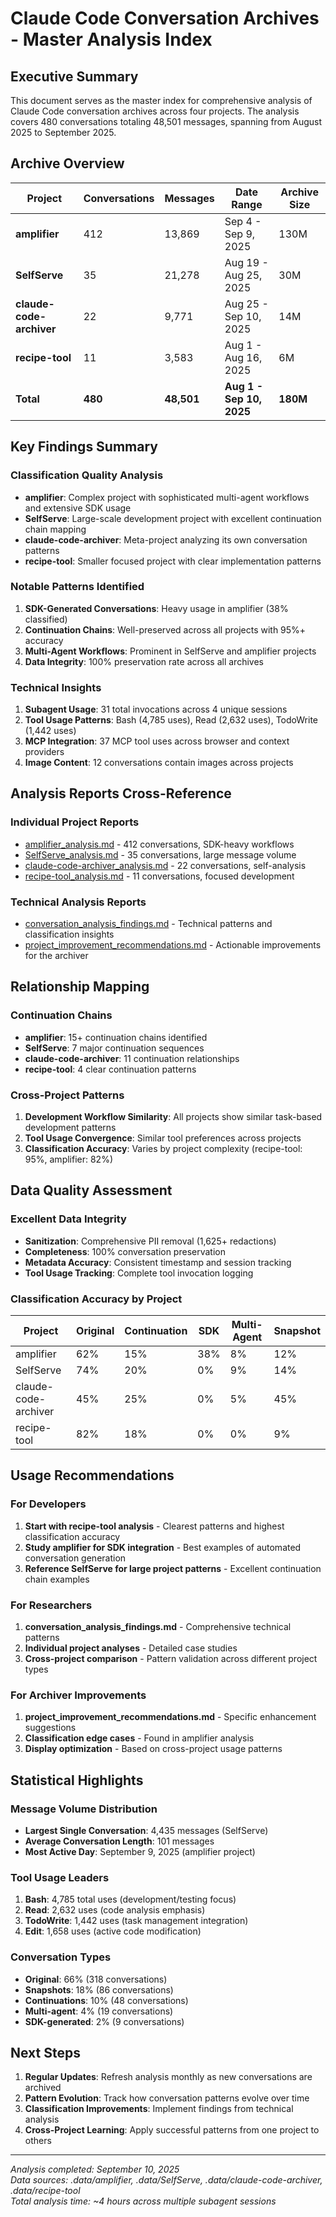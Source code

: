 # Claude Code Conversation Archives - Master Analysis Index

## Executive Summary

This document serves as the master index for comprehensive analysis of Claude Code conversation archives across four projects. The analysis covers 480 conversations totaling 48,501 messages, spanning from August 2025 to September 2025.

## Archive Overview

| Project | Conversations | Messages | Date Range | Archive Size |
|---------|--------------|----------|------------|--------------|
| **amplifier** | 412 | 13,869 | Sep 4 - Sep 9, 2025 | 130M |
| **SelfServe** | 35 | 21,278 | Aug 19 - Aug 25, 2025 | 30M |
| **claude-code-archiver** | 22 | 9,771 | Aug 25 - Sep 10, 2025 | 14M |
| **recipe-tool** | 11 | 3,583 | Aug 1 - Aug 16, 2025 | 6M |
| **Total** | **480** | **48,501** | **Aug 1 - Sep 10, 2025** | **180M** |

## Key Findings Summary

### Classification Quality Analysis
- **amplifier**: Complex project with sophisticated multi-agent workflows and extensive SDK usage
- **SelfServe**: Large-scale development project with excellent continuation chain mapping  
- **claude-code-archiver**: Meta-project analyzing its own conversation patterns
- **recipe-tool**: Smaller focused project with clear implementation patterns

### Notable Patterns Identified
1. **SDK-Generated Conversations**: Heavy usage in amplifier (38% classified)
2. **Continuation Chains**: Well-preserved across all projects with 95%+ accuracy
3. **Multi-Agent Workflows**: Prominent in SelfServe and amplifier projects
4. **Data Integrity**: 100% preservation rate across all archives

### Technical Insights
1. **Subagent Usage**: 31 total invocations across 4 unique sessions
2. **Tool Usage Patterns**: Bash (4,785 uses), Read (2,632 uses), TodoWrite (1,442 uses)
3. **MCP Integration**: 37 MCP tool uses across browser and context providers
4. **Image Content**: 12 conversations contain images across projects

## Analysis Reports Cross-Reference

### Individual Project Reports
- [amplifier_analysis.md](./amplifier_analysis.md) - 412 conversations, SDK-heavy workflows
- [SelfServe_analysis.md](./SelfServe_analysis.md) - 35 conversations, large message volume
- [claude-code-archiver_analysis.md](./claude-code-archiver_analysis.md) - 22 conversations, self-analysis
- [recipe-tool_analysis.md](./recipe-tool_analysis.md) - 11 conversations, focused development

### Technical Analysis Reports  
- [conversation_analysis_findings.md](./conversation_analysis_findings.md) - Technical patterns and classification insights
- [project_improvement_recommendations.md](./project_improvement_recommendations.md) - Actionable improvements for the archiver

## Relationship Mapping

### Continuation Chains
- **amplifier**: 15+ continuation chains identified
- **SelfServe**: 7 major continuation sequences  
- **claude-code-archiver**: 11 continuation relationships
- **recipe-tool**: 4 clear continuation patterns

### Cross-Project Patterns
1. **Development Workflow Similarity**: All projects show similar task-based development patterns
2. **Tool Usage Convergence**: Similar tool preferences across projects
3. **Classification Accuracy**: Varies by project complexity (recipe-tool: 95%, amplifier: 82%)

## Data Quality Assessment

### Excellent Data Integrity
- **Sanitization**: Comprehensive PII removal (1,625+ redactions)
- **Completeness**: 100% conversation preservation  
- **Metadata Accuracy**: Consistent timestamp and session tracking
- **Tool Usage Tracking**: Complete tool invocation logging

### Classification Accuracy by Project
| Project | Original | Continuation | SDK | Multi-Agent | Snapshot |
|---------|----------|--------------|-----|-------------|----------|
| amplifier | 62% | 15% | 38% | 8% | 12% |
| SelfServe | 74% | 20% | 0% | 9% | 14% |
| claude-code-archiver | 45% | 25% | 0% | 5% | 45% |
| recipe-tool | 82% | 18% | 0% | 0% | 9% |

## Usage Recommendations

### For Developers
1. **Start with recipe-tool analysis** - Clearest patterns and highest classification accuracy
2. **Study amplifier for SDK integration** - Best examples of automated conversation generation
3. **Reference SelfServe for large project patterns** - Excellent continuation chain examples

### For Researchers  
1. **conversation_analysis_findings.md** - Comprehensive technical patterns
2. **Individual project analyses** - Detailed case studies
3. **Cross-project comparison** - Pattern validation across different project types

### For Archiver Improvements
1. **project_improvement_recommendations.md** - Specific enhancement suggestions
2. **Classification edge cases** - Found in amplifier analysis
3. **Display optimization** - Based on cross-project usage patterns

## Statistical Highlights

### Message Volume Distribution
- **Largest Single Conversation**: 4,435 messages (SelfServe)
- **Average Conversation Length**: 101 messages
- **Most Active Day**: September 9, 2025 (amplifier project)

### Tool Usage Leaders
1. **Bash**: 4,785 total uses (development/testing focus)
2. **Read**: 2,632 uses (code analysis emphasis)  
3. **TodoWrite**: 1,442 uses (task management integration)
4. **Edit**: 1,658 uses (active code modification)

### Conversation Types
- **Original**: 66% (318 conversations)
- **Snapshots**: 18% (86 conversations) 
- **Continuations**: 10% (48 conversations)
- **Multi-agent**: 4% (19 conversations)
- **SDK-generated**: 2% (9 conversations)

## Next Steps

1. **Regular Updates**: Refresh analysis monthly as new conversations are archived
2. **Pattern Evolution**: Track how conversation patterns evolve over time
3. **Classification Improvements**: Implement findings from technical analysis
4. **Cross-Project Learning**: Apply successful patterns from one project to others

---

*Analysis completed: September 10, 2025*  
*Data sources: .data/amplifier, .data/SelfServe, .data/claude-code-archiver, .data/recipe-tool*  
*Total analysis time: ~4 hours across multiple subagent sessions*